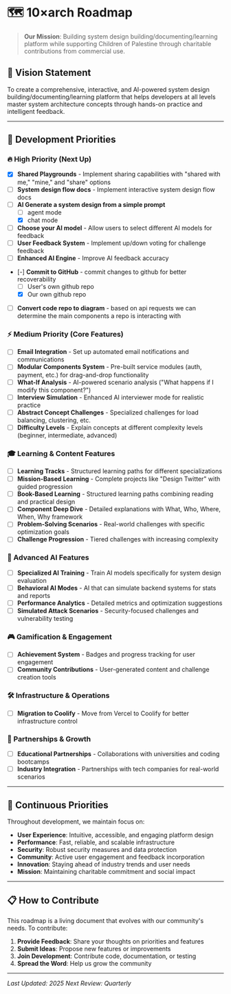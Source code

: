 # 🗺️ 10×arch Roadmap

> **Our Mission**: Building system design building/documenting/learning platform while supporting Children of Palestine through charitable contributions from commercial use.

## 🎯 Vision Statement

To create a comprehensive, interactive, and AI-powered system design building/documenting/learning platform that helps developers at all levels master system architecture concepts through hands-on practice and intelligent feedback.

---

## 🚀 Development Priorities

### 🔥 High Priority (Next Up)

- [x] **Shared Playgrounds** - Implement sharing capabilities with "shared with me," "mine," and "share" options
- [ ] **System design flow docs** - Implement interactive system design flow docs
- [ ] **AI Generate a system design from a simple prompt**
  - [ ] agent mode
  - [x] chat mode
- [ ] **Choose your AI model** - Allow users to select different AI models for feedback
- [ ] **User Feedback System** - Implement up/down voting for challenge feedback
- [ ] **Enhanced AI Engine** - Improve AI feedback accuracy
- [-] **Commit to GitHub** - commit changes to github for better recoverability
  - [ ] User's own github repo
  - [x] Our own github repo
- [ ] **Convert code repo to diagram** - based on api requests we can determine the main components a repo is interacting with

### ⚡ Medium Priority (Core Features)

- [ ] **Email Integration** - Set up automated email notifications and communications
- [ ] **Modular Components System** - Pre-built service modules (auth, payment, etc.) for drag-and-drop functionality
- [ ] **What-If Analysis** - AI-powered scenario analysis ("What happens if I modify this component?")
- [ ] **Interview Simulation** - Enhanced AI interviewer mode for realistic practice
- [ ] **Abstract Concept Challenges** - Specialized challenges for load balancing, clustering, etc.
- [ ] **Difficulty Levels** - Explain concepts at different complexity levels (beginner, intermediate, advanced)

### 🎓 Learning & Content Features

- [ ] **Learning Tracks** - Structured learning paths for different specializations
- [ ] **Mission-Based Learning** - Complete projects like "Design Twitter" with guided progression
- [ ] **Book-Based Learning** - Structured learning paths combining reading and practical design
- [ ] **Component Deep Dive** - Detailed explanations with What, Who, Where, When, Why framework
- [ ] **Problem-Solving Scenarios** - Real-world challenges with specific optimization goals
- [ ] **Challenge Progression** - Tiered challenges with increasing complexity

### 🤖 Advanced AI Features

- [ ] **Specialized AI Training** - Train AI models specifically for system design evaluation
- [ ] **Behavioral AI Modes** - AI that can simulate backend systems for stats and reports
- [ ] **Performance Analytics** - Detailed metrics and optimization suggestions
- [ ] **Simulated Attack Scenarios** - Security-focused challenges and vulnerability testing

### 🎮 Gamification & Engagement

- [ ] **Achievement System** - Badges and progress tracking for user engagement
- [ ] **Community Contributions** - User-generated content and challenge creation tools

### 🛠️ Infrastructure & Operations

- [ ] **Migration to Coolify** - Move from Vercel to Coolify for better infrastructure control

### 🤝 Partnerships & Growth

- [ ] **Educational Partnerships** - Collaborations with universities and coding bootcamps
- [ ] **Industry Integration** - Partnerships with tech companies for real-world scenarios

---

## 🔄 Continuous Priorities

Throughout development, we maintain focus on:

- **User Experience**: Intuitive, accessible, and engaging platform design
- **Performance**: Fast, reliable, and scalable infrastructure
- **Security**: Robust security measures and data protection
- **Community**: Active user engagement and feedback incorporation
- **Innovation**: Staying ahead of industry trends and user needs
- **Mission**: Maintaining charitable commitment and social impact

---

## 📋 How to Contribute

This roadmap is a living document that evolves with our community's needs. To contribute:

1. **Provide Feedback**: Share your thoughts on priorities and features
2. **Submit Ideas**: Propose new features or improvements
3. **Join Development**: Contribute code, documentation, or testing
4. **Spread the Word**: Help us grow the community

---

*Last Updated: 2025*
*Next Review: Quarterly*

